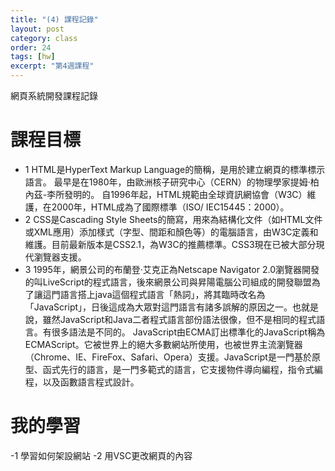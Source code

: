 ```yaml
---
title: "(4) 課程記錄"
layout: post
category: class
order: 24
tags: [hw]
excerpt: "第4週課程"
---
```

網頁系統開發課程記錄


# 課程目標
- 1 HTML是HyperText Markup Language的簡稱，是用於建立網頁的標準標示語言。 最早是在1980年，由歐洲核子研究中心（CERN）的物理學家提姆·柏內茲-李所發明的。 自1996年起，HTML規範由全球資訊網協會（W3C）維護，在2000年，HTML成為了國際標準（ISO/ IEC15445：2000）。
- 2 CSS是Cascading Style Sheets的簡寫，用來為結構化文件（如HTML文件或XML應用）添加樣式（字型、間距和顏色等）的電腦語言，由W3C定義和維護。目前最新版本是CSS2.1，為W3C的推薦標準。CSS3現在已被大部分現代瀏覽器支援。
- 3 1995年，網景公司的布蘭登·艾克正為Netscape Navigator 2.0瀏覽器開發的叫LiveScript的程式語言，後來網景公司與昇陽電腦公司組成的開發聯盟為了讓這門語言搭上java這個程式語言「熱詞」，將其臨時改名為「JavaScript」，日後這成為大眾對這門語言有諸多誤解的原因之一。也就是說，雖然JavaScript和Java二者程式語言部份語法很像，但不是相同的程式語言。有很多語法是不同的。 JavaScript由ECMA訂出標準化的JavaScript稱為ECMAScript。它被世界上的絕大多數網站所使用，也被世界主流瀏覽器（Chrome、IE、FireFox、Safari、Opera）支援。JavaScript是一門基於原型、函式先行的語言，是一門多範式的語言，它支援物件導向編程，指令式編程，以及函數語言程式設計。

# 我的學習
-1 學習如何架設網站
-2 用VSC更改網頁的內容





